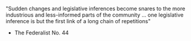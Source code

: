 "Sudden changes and legislative inferences become snares to the more industrious and less-informed parts of the community ... one legislative inference is but the first link of a long chain of repetitions" 
- The Federalist No. 44
